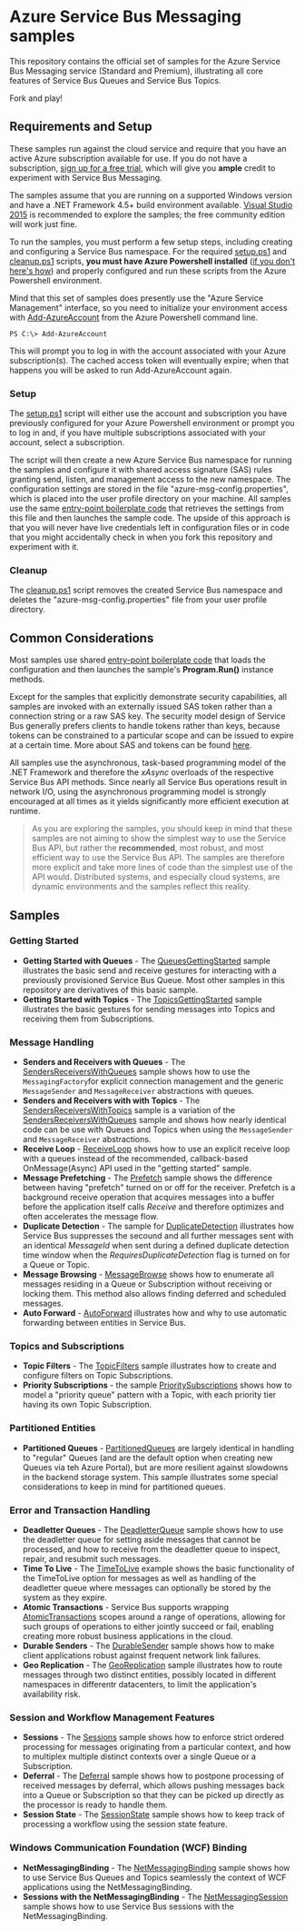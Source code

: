 # Azure Service Bus Messaging samples

This repository contains the official set of samples for the Azure Service Bus Messaging service (Standard and Premium), illustrating all core 
features of Service Bus Queues and Service Bus Topics.  

Fork and play!


## Requirements and Setup

These samples run against the cloud service and require that you have an active Azure subscription available 
for use. If you do not have a subscription, [sign up for a free trial](https://azure.microsoft.com/pricing/free-trial/), 
which will give you **ample** credit to experiment with Service Bus Messaging. 
  
The samples assume that you are running on a supported Windows version and have a .NET Framework 4.5+ build environment available. 
[Visual Studio 2015](https://www.visualstudio.com/) is recommended to explore the samples; the free community edition will work just fine.    

To run the samples, you must perform a few setup steps, including creating and configuring a Service Bus namespace. 
For the required [setup.ps1](setup.ps1) and [cleanup.ps1](cleanup.ps1) scripts, **you must have Azure Powershell installed** 
([if you don't here's how](https://azure.microsoft.com/en-us/documentation/articles/powershell-install-configure/)) and properly
configured and run these scripts from the Azure Powershell environment.

Mind that this set of samples does presently use the "Azure Service Management" interface, so you need to initialize your environment access with 
[Add-AzureAccount](https://msdn.microsoft.com/de-de/library/azure/dn790372.aspx) from the Azure Powershell command line. 

``` PS
PS C:\> Add-AzureAccount
``` 

This will prompt you to log in with the account associated with your Azure subscription(s). The cached access token will eventually expire; when 
that happens you will be asked to run Add-AzureAccount again.  

### Setup      
The [setup.ps1](setup.ps1) script will either use the account and subscription you have previously configured for your Azure Powershell environment
or prompt you to log in and, if you have multiple subscriptions associated with your account, select a subscription. 

The script will then create a new Azure Service Bus namespace for running the samples and configure it with shared access signature (SAS) rules
granting send, listen, and management access to the new namespace. The configuration settings are stored in the file "azure-msg-config.properties", 
which is placed into the user profile directory on your machine. All samples use the same [entry-point boilerplate code](common/Main.cs) that 
retrieves the settings from this file and then launches the sample code. The upside of this approach is that you will never have live credentials 
left in configuration files or in code that you might accidentally check in when you fork this repository and experiment with it.   

### Cleanup

The [cleanup.ps1](cleanup.ps1) script removes the created Service Bus namespace and deletes the "azure-msg-config.properties" file from 
your user profile directory.
 
## Common Considerations

Most samples use shared [entry-point boilerplate code](common/Main.cs) that loads the configuration and then launches the sample's 
**Program.Run()** instance methods. 

Except for the samples that explicitly demonstrate security capabilities, all samples are invoked with an externally issued SAS token 
rather than a connection string or a raw SAS key. The security model design of Service Bus generally prefers clients to handle tokens 
rather than keys, because tokens can be constrained to a particular scope and can be issued to expire at a certain time. 
More about SAS and tokens can be found [here](https://azure.microsoft.com/documentation/articles/service-bus-shared-access-signature-authentication/).               

All samples use the asynchronous, task-based programming model of the .NET Framework and therefore the *xAsync* overloads of the 
respective Service Bus API methods. Since nearly all Service Bus operations result in network I/O, using the asynchronous programming
model is strongly encouraged at all times as it yields significantly more efficient execution at runtime.      

> As you are exploring the samples, you should keep in mind that these samples are not aiming to show the simplest way to 
> use the Service Bus API, but rather the **recommended**, most robust, and most efficient way to use the Service Bus API.
> The samples are therefore more explicit and take more lines of code than the simplest use of the API would. Distributed 
> systems, and especially cloud systems, are dynamic environments and the samples reflect this reality.     

## Samples

### Getting Started

* **Getting Started with Queues** - The [QueuesGettingStarted](./QueuesGettingStarted) sample illustrates the basic send and receive gestures 
  for interacting with a previously provisioned Service Bus Queue. Most other samples in this repository are derivatives of this basic sample. 
* **Getting Started with Topics** - The [TopicsGettingStarted](./TopicsGettingStarted) sample illustrates the basic gestures for sending
  messages into Topics and receiving them from Subscriptions.
  
### Message Handling

* **Senders and Receivers with Queues** - The [SendersReceiversWithQueues](./SendersReceiversWithQueues) sample shows how to use the 
  ```MessagingFactory```for explicit connection management and the generic ```MessageSender``` and ```MessageReceiver``` abstractions with queues. 
* **Senders and Receivers with with Topics** - The [SendersReceiversWithTopics](./SendersReceiversWithTopics) sample is a variation of 
   the [SendersReceiversWithQueues](./SendersReceiversWithQueues) sample and shows how nearly identical code can be use with Queues and Topics
   when using the ```MessageSender``` and ```MessageReceiver``` abstractions.  
* **Receive Loop** - [ReceiveLoop](./ReceiveLoop) shows how to use an explicit receive loop with a queues instead of the 
   recommended, callback-based OnMessage(Async) API used in the "getting started" sample.
* **Message Prefetching** - The [Prefetch](./Prefetch) sample shows the difference between having "prefetch" turned on or off for the receiver. 
  Prefetch is a background receive operation that acquires messages into a buffer before the application itself calls *Receive* and therefore 
  optimizes and often accelerates the message flow.
* **Duplicate Detection** - The sample for [DuplicateDetection](./DuplicateDetection) illustrates how Service Bus suppresses the secound and all 
  further messages sent with an identical *MessageId* when sent during a defined duplicate detection time window when the *RequiresDuplicateDetection*
  flag is turned on for a Queue or Topic.
* **Message Browsing** - [MessageBrowse](./MessageBrowse) shows how to enumerate all messages residing in a Queue or Subscription without receiving
  or locking them. This method also allows finding deferred and scheduled messages.
* **Auto Forward** - [AutoForward](./AutoForward) illustrates how and why to use automatic forwarding between entities in Service Bus.
  
### Topics and Subscriptions

* **Topic Filters** - The [TopicFilters](./TopicFilters) sample illustrates how to create and configure filters on Topic Subscriptions.
* **Priority Subscriptions** - the sample [PrioritySubscriptions](./PrioritySubscriptions) shows how to model a "priority queue" pattern
  with a Topic, with each priority tier having its own Topic Subscription.
  
### Partitioned Entities

* **Partitioned Queues** - [PartitionedQueues](./PartitionedQueues) are largely identical in handling to "regular" Queues (and are the default 
  option when creating new Queues via teh Azure Portal), but are more resilient against slowdowns in the backend storage system. 
  This sample illustrates some special considerations to keep in mind for partitioned queues.   

### Error and Transaction Handling

* **Deadletter Queues** - The [DeadletterQueue](./DeadletterQueue) sample shows how to use the deadletter queue for setting aside 
  messages that cannot be processed, and how to receive from the deadletter queue to inspect, repair, and resubmit such messages.
* **Time To Live** - The [TimeToLive](./TimeToLive) example shows the basic functionality of the TimeToLive option for messages as
  well as handling of the deadletter queue where messages can optionally be stored by the system as they expire.
* **Atomic Transactions** - Service Bus supports wrapping [AtomicTransactions](./AtomicTransactions) scopes around a range of 
  operations, allowing for such groups of operations to either jointly succeed or fail, enabling creating more robust business 
  applications in the cloud.
* **Durable Senders** - The [DurableSender](./DurableSender) sample shows how to make client applications robust against frequent
  network link failures.
* **Geo Replication** - The [GeoReplication](./GeoReplication) sample illustrates how to route messages through two distinct 
  entities, possibly located in different namespaces in differentr datacenters, to limit the application's availability risk.      
  
### Session and Workflow Management Features

* **Sessions** - The [Sessions](./Sessions) sample shows how to enforce strict ordered processing for messages originating from 
  a particular context, and how to multiplex multiple distinct contexts over a single Queue or a Subscription.   
* **Deferral** - The [Deferral](./Deferral) sample shows how to postpone processing of received messages by deferral, which 
  allows pushing messages back into a Queue or Subscription so that they can be picked up directly as the processor is 
  ready to handle them.    
* **Session State** - The [SessionState](./SessionState) sample shows how to keep track of processing a workflow using 
  the session state feature. 
 
### Windows Communication Foundation (WCF) Binding
  
* **NetMessagingBinding** - The [NetMessagingBinding](./NetMessagingBinding) sample shows how to use Service Bus Queues 
   and Topics seamlessly the context of WCF applications using the NetMessagingBinding.
* **Sessions with the NetMessagingBinding** - The [NetMessagingSession](./NetMessagingSession) sample shows how to use Service Bus
  sessions with the NetMessagingBinding.
                              
 